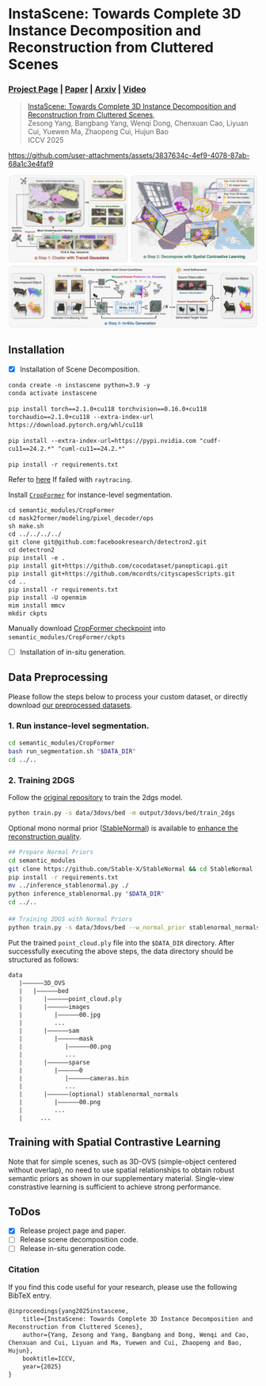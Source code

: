 # InstaScene: Towards Complete 3D Instance Decomposition and Reconstruction from Cluttered Scenes

### [Project Page](https://zju3dv.github.io/instascene) | [Paper](https://arxiv.org/abs/2507.08416) | [Arxiv](https://arxiv.org/abs/2507.08416) | [Video](https://www.youtube.com/watch?v=PUb4l_Ttf3I)

> [InstaScene: Towards Complete 3D Instance Decomposition and Reconstruction from Cluttered Scenes](https://zju3dv.github.io/instascene),  
> Zesong Yang, Bangbang Yang, Wenqi Dong, Chenxuan Cao, Liyuan Cui, Yuewen Ma, Zhaopeng Cui, Hujun Bao  
> ICCV 2025


https://github.com/user-attachments/assets/3837634c-4ef9-4078-87ab-68a1c3e4faf9

![Pipeline](assets/pipeline.png)

## Installation
- [x] Installation of Scene Decomposition.
```shell
conda create -n instascene python=3.9 -y
conda activate instascene 

pip install torch==2.1.0+cu118 torchvision==0.16.0+cu118 torchaudio==2.1.0+cu118 --extra-index-url https://download.pytorch.org/whl/cu118

pip install --extra-index-url=https://pypi.nvidia.com "cudf-cu11==24.2.*" "cuml-cu11==24.2.*"

pip install -r requirements.txt
```

Refer to [here](https://github.com/ashawkey/cubvh?tab=readme-ov-file#trouble-shooting) If failed with `raytracing`.

Install [`CropFormer`](https://github.com/qqlu/Entity/tree/main/Entityv2/CropFormer) for instance-level segmentation.

```shell
cd semantic_modules/CropFormer
cd mask2former/modeling/pixel_decoder/ops
sh make.sh
cd ../../../../
git clone git@github.com:facebookresearch/detectron2.git
cd detectron2
pip install -e .
pip install git+https://github.com/cocodataset/panopticapi.git
pip install git+https://github.com/mcordts/cityscapesScripts.git
cd ..
pip install -r requirements.txt
pip install -U openmim
mim install mmcv
mkdir ckpts
```

Manually
download [CropFormer checkpoint](https://huggingface.co/datasets/qqlu1992/Adobe_EntitySeg/blob/main/CropFormer_model/Entity_Segmentation/CropFormer_hornet_3x/CropFormer_hornet_3x_03823a.pth)
into `semantic_modules/CropFormer/ckpts`

- [ ] Installation of in-situ generation.

## Data Preprocessing

Please follow the steps below to process your custom dataset, or directly download [our preprocessed datasets]().

### 1. Run instance-level segmentation.

```bash
cd semantic_modules/CropFormer
bash run_segmentation.sh "$DATA_DIR"
cd ../..
```

### 2. Training 2DGS

Follow the [original repository](https://github.com/hbb1/2d-gaussian-splatting) to train the 2dgs model.

```bash
python train.py -s data/3dovs/bed -m output/3dovs/bed/train_2dgs
```

Optional mono normal prior ([StableNormal](https://github.com/Stable-X/StableNormal)) is available
to [enhance the reconstruction quality](https://github.com/hugoycj/2d-gaussian-splatting-great-again).

```bash
## Prepare Normal Priors
cd semantic_modules
git clone https://github.com/Stable-X/StableNormal && cd StableNormal
pip install -r requirements.txt
mv ../inference_stablenormal.py ./
python inference_stablenormal.py "$DATA_DIR"
cd ../..

## Training 2DGS with Normal Priors 
python train.py -s data/3dovs/bed --w_normal_prior stablenormal_normals -m output/3dovs/bed/train_2dgs
```

Put the trained `point_cloud.ply` file into the `$DATA_DIR` directory. After successfully executing the above steps, the
data directory should be structured as follows:

   ```
   data
      |——————3D_OVS
      |   |——————bed
      |      |——————point_cloud.ply
      |      |——————images
      |         |——————00.jpg
      |         ...
      |      |——————sam
      |         |——————mask
      |            |——————00.png
      |            ...
      |      |——————sparse
      |         |——————0
      |            |——————cameras.bin
      |            ...
      |      |——————(optional) stablenormal_normals
      |         |——————00.png
      |         ...
      |     ...
   ```

## Training with Spatial Contrastive Learning

Note that for simple scenes, such as 3D-OVS (simple-object centered without overlap),
no need to use spatial relationships to obtain robust semantic priors as shown in our supplementary material.
Single-view constrastive learning is sufficient to achieve strong performance.

## ToDos

- [x] Release project page and paper.
- [ ] Release scene decomposition code.
- [ ] Release in-situ generation code.

### Citation

If you find this code useful for your research, please use the following BibTeX entry.

```
@inproceedings{yang2025instascene,
    title={InstaScene: Towards Complete 3D Instance Decomposition and Reconstruction from Cluttered Scenes},
    author={Yang, Zesong and Yang, Bangbang and Dong, Wenqi and Cao, Chenxuan and Cui, Liyuan and Ma, Yuewen and Cui, Zhaopeng and Bao, Hujun},
    booktitle=ICCV,
    year={2025}
}
```